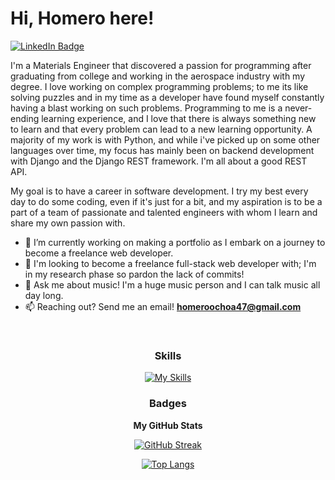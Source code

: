 <h1>Hi, Homero here!</h1>
 
<a href="https://www.linkedin.com/in/homero-ochoa-047/"><img src="https://img.shields.io/badge/LinkedIn-blue?style=for-the-badge&logo=linkedin&logoColor=white" alt="LinkedIn Badge"></a>
 
<p>I'm a Materials Engineer that discovered a passion for programming after graduating from college and working in the aerospace industry with my degree. I love working on complex programming problems; to me its like solving puzzles and in my time as a developer have found myself constantly having a blast working on such problems. Programming to me is a never-ending learning experience, and I love that there is always something new to learn and that every problem can lead to a new learning opportunity. A majority of my work is with Python, and while i've picked up on some other languages over time, my focus has mainly been on backend development with Django and the Django REST framework. I'm all about a good REST API.</p>
 
<p>My goal is to have a career in software development. I try my best every day to do some coding, even if it's just for a bit, and my aspiration is to be a part of a team of passionate and talented engineers with whom I learn and share my own passion with.</p>

- 🔭 I’m currently working on making a portfolio as I embark on a journey to become a freelance web developer.
- 🌱 I'm looking to become a freelance full-stack web developer with; I'm in my research phase so pardon the lack of commits!
- 💬 Ask me about music! I'm a huge music person and I can talk music all day long.
- 📫 Reaching out? Send me an email! **homeroochoa47@gmail.com**

</br>

<div align="center">
 
### Skills

[![My Skills](https://skillicons.dev/icons?i=py,django,js,react,html,css,bootstrap,postgres,docker)](https://skillicons.dev)

 ### Badges

<b>My GitHub Stats</b>

[![GitHub Streak](http://github-readme-streak-stats.herokuapp.com?user=homeroochoa47&theme=dark&background=000000)](https://git.io/streak-stats)

[![Top Langs](https://github-readme-stats.vercel.app/api/top-langs/?username=homeroochoa47&layout=compact&theme=vision-friendly-dark)](https://github.com/anuraghazra/github-readme-stats)

</div>
